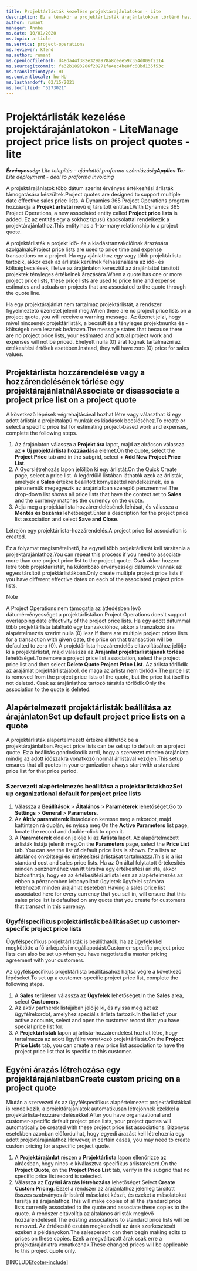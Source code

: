 ```yaml
---
title: Projektárlisták kezelése projektárajánlatokon - Lite
description: Ez a témakör a projektárlisták árajánlatokban történő használatát ismerteti. (Sales)
author: rumant
manager: Annbe
ms.date: 10/01/2020
ms.topic: article
ms.service: project-operations
ms.reviewer: kfend
ms.author: rumant
ms.openlocfilehash: d48da44f382e329a978a8ceee59c354d009f2114
ms.sourcegitcommit: fa32b1893286f20271fa4ec4be8fc68bd135f53c
ms.translationtype: HT
ms.contentlocale: hu-HU
ms.lasthandoff: 02/15/2021
ms.locfileid: "5273021"
---
```

# <a name="manage-project-price-lists-on-project-quotes---lite"></a><span data-ttu-id="f2847-104">Projektárlisták kezelése projektárajánlatokon - Lite</span><span class="sxs-lookup"><span data-stu-id="f2847-104">Manage project price lists on project quotes - lite</span></span>

<span data-ttu-id="f2847-105">_**Érvényesség:** Lite telepítés – ajánlattól proforma számlázásig_</span><span class="sxs-lookup"><span data-stu-id="f2847-105">_**Applies To:** Lite deployment - deal to proforma invoicing_</span></span>

<span data-ttu-id="f2847-106">A projektárajánlatok több dátum szerint érvényes értékesítési árlisták támogatására készültek.</span><span class="sxs-lookup"><span data-stu-id="f2847-106">Project quotes are designed to support multiple date effective sales price lists.</span></span> <span data-ttu-id="f2847-107">A Dynamics 365 Project Operations program hozzáadja a **Projekt árlistái** nevű új társított entitást.</span><span class="sxs-lookup"><span data-stu-id="f2847-107">With Dynamics 365 Project Operations, a new associated entity called **Project price lists** is added.</span></span> <span data-ttu-id="f2847-108">Ez az entitás egy a sokhoz típusú kapcsolattal rendelkezik a projektárajánlathoz.</span><span class="sxs-lookup"><span data-stu-id="f2847-108">This entity has a 1-to-many relationship to a project quote.</span></span>

<span data-ttu-id="f2847-109">A projektárlisták a projekt idő- és a kiadástranzakcióinak árazására szolgálnak.</span><span class="sxs-lookup"><span data-stu-id="f2847-109">Project price lists are used to price time and expense transactions on a project.</span></span> <span data-ttu-id="f2847-110">Ha egy ajánlathoz egy vagy több projektárlista tartozik, akkor ezek az árlisták kerülnek felhasználásra az idő- és költségbecslések, illetve az árajánlaton keresztül az árajánlattal társított projektek tényleges értékeinek árazására.</span><span class="sxs-lookup"><span data-stu-id="f2847-110">When a quote has one or more project price lists, these price lists are used to price time and expense estimates and actuals on projects that are associated to the quote through the quote line.</span></span>

<span data-ttu-id="f2847-111">Ha egy projektárajánlat nem tartalmaz projektárlistát, a rendszer figyelmeztető üzenetet jelenít meg.</span><span class="sxs-lookup"><span data-stu-id="f2847-111">When there are no project price lists on a project quote, you will receive a warning message.</span></span> <span data-ttu-id="f2847-112">Az üzenet jelzi, hogy mivel nincsenek projektárlisták, a becsült és a tényleges projektmunka és -költségek nem lesznek beárazva.</span><span class="sxs-lookup"><span data-stu-id="f2847-112">The message states that because there are no project price lists, your estimated and actual project work and expenses will not be priced.</span></span> <span data-ttu-id="f2847-113">Ehelyett nulla (0) árat fognak tartalmazni az értékesítési értékek esetében.</span><span class="sxs-lookup"><span data-stu-id="f2847-113">Instead, they will have zero (0) price for sales values.</span></span>

## <a name="associate-or-disassociate-a-project-price-list-on-a-project-quote"></a><span data-ttu-id="f2847-114">Projektárlista hozzárendelése vagy a hozzárendelésének törlése egy projektárajánlatnál</span><span class="sxs-lookup"><span data-stu-id="f2847-114">Associate or disassociate a project price list on a project quote</span></span>

<span data-ttu-id="f2847-115">A következő lépések végrehajtásával hozhat létre vagy választhat ki egy adott árlistát a projektalapú munkák és kiadások becsléséhez.</span><span class="sxs-lookup"><span data-stu-id="f2847-115">To create or select a specific price list for estimating project-based work and expenses, complete the following steps.</span></span>

1. <span data-ttu-id="f2847-116">Az árajánlaton válassza a **Projekt ára** lapot, majd az alrácson válassza az **+ Új projektárlista hozzáadása** elemet.</span><span class="sxs-lookup"><span data-stu-id="f2847-116">On the quote, select the **Project Price** tab and in the subgrid, select **+ Add New Project Price List**.</span></span>
2. <span data-ttu-id="f2847-117">A Gyorslétrehozás lapon jelöljön ki egy árlistát.</span><span class="sxs-lookup"><span data-stu-id="f2847-117">On the Quick Create page, select a price list.</span></span> <span data-ttu-id="f2847-118">A legördülő listában láthatók azok az árlisták, amelyek a **Sales** értékre beállított környezettel rendelkeznek, és a pénznemük megegyezik az árajánlatban szereplő pénznemmel.</span><span class="sxs-lookup"><span data-stu-id="f2847-118">The drop-down list shows all price lists that have the context set to **Sales** and the currency matches the currency on the quote.</span></span>
4. <span data-ttu-id="f2847-119">Adja meg a projektárlista hozzárendelésének leírását, és válassza a **Mentés és bezárás** lehetőséget.</span><span class="sxs-lookup"><span data-stu-id="f2847-119">Enter a description for the project price list association and select **Save and Close**.</span></span>

<span data-ttu-id="f2847-120">Létrejön egy projektárlista-hozzárendelés.</span><span class="sxs-lookup"><span data-stu-id="f2847-120">A project price list association is created.</span></span>

<span data-ttu-id="f2847-121">Ez a folyamat megismételhető, ha egynél több projektárlistát kell társítania a projektárajánlathoz.</span><span class="sxs-lookup"><span data-stu-id="f2847-121">You can repeat this process if you need to associate more than one project price list to the project quote.</span></span> <span data-ttu-id="f2847-122">Csak akkor hozzon létre több projektárlistát, ha különböző érvényességi dátumok vannak az egyes társított projektárlistákban.</span><span class="sxs-lookup"><span data-stu-id="f2847-122">Only create multiple project price lists if you have different effective dates on each of the associated project price lists.</span></span>

> [!NOTE]
> <span data-ttu-id="f2847-123">A Project Operations nem támogatja az átfedésben lévő dátumérvényességet a projektárlistákon.</span><span class="sxs-lookup"><span data-stu-id="f2847-123">Project Operations does't support overlapping date effectivity of the project price lists.</span></span> <span data-ttu-id="f2847-124">Ha egy adott dátummal több projektárlista található egy tranzakcióhoz, akkor a tranzakció ára alapértelmezés szerint nulla (0) lesz.</span><span class="sxs-lookup"><span data-stu-id="f2847-124">If there are multiple project prices lists for a transaction with given date, the price on that transaction will be defaulted to zero (0).</span></span>
<span data-ttu-id="f2847-125">A projektárlista-hozzárendelés eltávolításához jelölje ki a projektárlistát, majd válassza az **Árajánlat projektárlistájának törlése** lehetőséget.</span><span class="sxs-lookup"><span data-stu-id="f2847-125">To remove a project price list association, select the project price list and then select **Delete Quote Project Price List**.</span></span> <span data-ttu-id="f2847-126">Az árlista törlődik az árajánlat projektárlistájából, de maga az árlista nem törlődik.</span><span class="sxs-lookup"><span data-stu-id="f2847-126">The price list is removed from the project price lists of the quote, but the price list itself is not deleted.</span></span> <span data-ttu-id="f2847-127">Csak az árajánlathoz tartozó társítás törlődik.</span><span class="sxs-lookup"><span data-stu-id="f2847-127">Only the association to the quote is deleted.</span></span>

## <a name="set-up-default-project-price-lists-on-a-quote"></a><span data-ttu-id="f2847-128">Alapértelmezett projektárlisták beállítása az árajánlaton</span><span class="sxs-lookup"><span data-stu-id="f2847-128">Set up default project price lists on a quote</span></span>

<span data-ttu-id="f2847-129">A projektárlisták alapértelmezett értékre állíthatók be a projektárajánlatban.</span><span class="sxs-lookup"><span data-stu-id="f2847-129">Project price lists can be set up to default on a project quote.</span></span> <span data-ttu-id="f2847-130">Ez a beállítás gondoskodik arról, hogy a szervezet minden árajánlata mindig az adott időszakra vonatkozó normál árlistával kezdjen.</span><span class="sxs-lookup"><span data-stu-id="f2847-130">This setup ensures that all quotes in your organization always start with a standard price list for that price period.</span></span>

### <a name="set-up-organizational-default-for-project-price-lists"></a><span data-ttu-id="f2847-131">Szervezeti alapértelmezés beállítása a projektárlistákhoz</span><span class="sxs-lookup"><span data-stu-id="f2847-131">Set up organizational default for project price lists</span></span>

1. <span data-ttu-id="f2847-132">Válassza a **Beállítások** > **Általános** > **Paraméterek** lehetőséget.</span><span class="sxs-lookup"><span data-stu-id="f2847-132">Go to **Settings** > **General** > **Parameters**.</span></span>
2. <span data-ttu-id="f2847-133">Az **Aktív paraméterek** listaoldalon keresse meg a rekordot, majd kattintson rá duplán, és nyissa meg.</span><span class="sxs-lookup"><span data-stu-id="f2847-133">On the **Active Parameters** list page, locate the record and double-click to open it.</span></span> 
3. <span data-ttu-id="f2847-134">A **Paraméterek** oldalon jelölje ki az **Árlista** lapot. Az alapértelmezett árlisták listája jelenik meg.</span><span class="sxs-lookup"><span data-stu-id="f2847-134">On the **Parameters** page, select the **Price List** tab. You can see the list of default price lists is shown.</span></span> <span data-ttu-id="f2847-135">Ez a lista az általános önköltségi és értékesítési árlistákat tartalmazza.</span><span class="sxs-lookup"><span data-stu-id="f2847-135">This is a list standard cost and sales price lists.</span></span> <span data-ttu-id="f2847-136">Ha az Ön által folytatott értékesítés minden pénzneméhez van itt társítva egy értékesítési árlista, akkor biztosíthatja, hogy ez az értékesítési árlista lesz az alapértelmezés az ebben a pénznemben lebonyolított ügyletek ügyfelei számára létrehozott minden árajánlat esetében.</span><span class="sxs-lookup"><span data-stu-id="f2847-136">Having a sales price list associated here for every currency that you sell in, will ensure that this sales price list is defaulted on any quote that you create for customers that transact in this currency.</span></span>

### <a name="set-up-customer-specific-project-price-lists"></a><span data-ttu-id="f2847-137">Ügyfélspecifikus projektárlisták beállítása</span><span class="sxs-lookup"><span data-stu-id="f2847-137">Set up customer-specific project price lists</span></span>

<span data-ttu-id="f2847-138">Ügyfélspecifikus projektárlisták is beállíthatók, ha az ügyfelekkel megkötötte a fő árképzési megállapodást.</span><span class="sxs-lookup"><span data-stu-id="f2847-138">Customer-specific project price lists can also be set up when you have negotiated a master pricing agreement with your customers.</span></span>

<span data-ttu-id="f2847-139">Az ügyfélspecifikus projektárlista beállításához hajtsa végre a következő lépéseket.</span><span class="sxs-lookup"><span data-stu-id="f2847-139">To set up a customer-specific project price list, complete the following steps.</span></span>

1. <span data-ttu-id="f2847-140">A **Sales** területen válassza az **Ügyfelek** lehetőséget.</span><span class="sxs-lookup"><span data-stu-id="f2847-140">In the **Sales** area, select **Customers**.</span></span>
2. <span data-ttu-id="f2847-141">Az aktív partnerek listájában jelölje ki, és nyissa meg azt az ügyfélrekordot, amelyhez speciális árlista tartozik.</span><span class="sxs-lookup"><span data-stu-id="f2847-141">In the list of your active accounts, select and open the customer record that you have special price list for.</span></span>
3. <span data-ttu-id="f2847-142">A **Projektárlisták** lapon új árlista-hozzárendelést hozhat létre, hogy tartalmazza az adott ügyfélre vonatkozó projektárlistát.</span><span class="sxs-lookup"><span data-stu-id="f2847-142">On the **Project Price Lists** tab, you can create a new price list association to have the project price list that is specific to this customer.</span></span>

## <a name="create-custom-pricing-on-a-project-quote"></a><span data-ttu-id="f2847-143">Egyéni árazás létrehozása egy projektárajánlatban</span><span class="sxs-lookup"><span data-stu-id="f2847-143">Create custom pricing on a project quote</span></span>

<span data-ttu-id="f2847-144">Miután a szervezeti és az ügyfélspecifikus alapértelmezett projektárlistákkal is rendelkezik, a projektárajánlatok automatikusan létrejönnek ezekkel a projektárlista-hozzárendelésekkel.</span><span class="sxs-lookup"><span data-stu-id="f2847-144">After you have organizational and customer-specific default project price lists, your project quotes will automatically be created with these project price list associations.</span></span> <span data-ttu-id="f2847-145">Bizonyos esetekben azonban előfordulhat, hogy egyedi árazást kell létrehoznia egy adott projektárajánlathoz.</span><span class="sxs-lookup"><span data-stu-id="f2847-145">However, in certain cases, you may need to create custom pricing for a specific project quote.</span></span> 

1. <span data-ttu-id="f2847-146">A **Projektárajánlat** részen a **Projektárlista** lapon ellenőrizze az alrácsban, hogy nincs-e kiválasztva specifikus árlistarekord.</span><span class="sxs-lookup"><span data-stu-id="f2847-146">On the **Project Quote**, on the **Project Price List** tab, verify in the subgrid that no specific price list record is selected.</span></span>
2. <span data-ttu-id="f2847-147">Válassza az **Egyéni árazás létrehozása** lehetőséget.</span><span class="sxs-lookup"><span data-stu-id="f2847-147">Select **Create Custom Pricing**.</span></span> <span data-ttu-id="f2847-148">Ezzel a rendszer az árajánlathoz jelenleg társított összes szabványos árlistáról másolatot készít, és ezeket a másolatokat társítja az árajánlathoz.</span><span class="sxs-lookup"><span data-stu-id="f2847-148">This will make copies of all the standard price lists currently associated to the quote and associate these copies to the quote.</span></span> <span data-ttu-id="f2847-149">A rendszer eltávolítja az általános árlisták meglévő hozzárendeléseit.</span><span class="sxs-lookup"><span data-stu-id="f2847-149">The existing associations to standard price lists will be removed.</span></span> <span data-ttu-id="f2847-150">Az értékesítő ezután megkezdheti az árak szerkesztését ezeken a példányokon.</span><span class="sxs-lookup"><span data-stu-id="f2847-150">The salesperson can then begin making edits to prices on these copies.</span></span> <span data-ttu-id="f2847-151">Ezek a megváltozott árak csak erre a projektárajánlatra vonatkoznak.</span><span class="sxs-lookup"><span data-stu-id="f2847-151">These changed prices will be applicable to this project quote only.</span></span>


[!INCLUDE[footer-include](../../includes/footer-banner.md)]